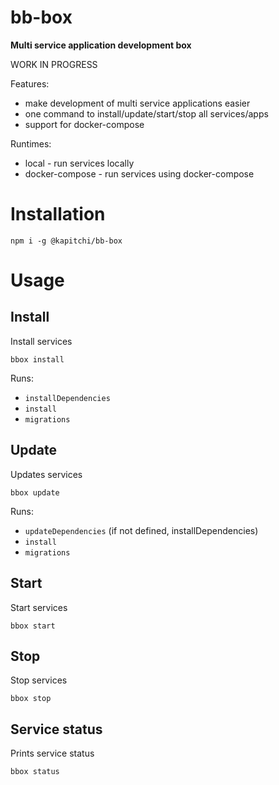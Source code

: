 # bb-box

__Multi service application development box__

WORK IN PROGRESS

Features:

* make development of multi service applications easier
* one command to install/update/start/stop all services/apps
* support for docker-compose

Runtimes:

* local - run services locally
* docker-compose - run services using docker-compose

# Installation

```
npm i -g @kapitchi/bb-box
```

# Usage

## Install

Install services

```
bbox install
```

Runs:

* `installDependencies`
* `install`
* `migrations`

## Update

Updates services

```
bbox update
```

Runs:

* `updateDependencies` (if not defined, installDependencies)
* `install`
* `migrations`

## Start

Start services

```
bbox start
```


## Stop

Stop services

```
bbox stop
```

## Service status

Prints service status

```
bbox status
```

